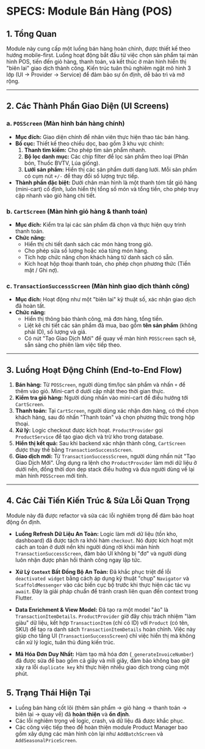 # SPECS: Module Bán Hàng (POS)

## 1. Tổng Quan

Module này cung cấp một luồng bán hàng hoàn chỉnh, được thiết kế theo hướng mobile-first. Luồng hoạt động bắt đầu từ việc chọn sản phẩm tại màn hình POS, tiến đến giỏ hàng, thanh toán, và kết thúc ở màn hình hiển thị "biên lai" giao dịch thành công. Kiến trúc tuân thủ nghiêm ngặt mô hình 3 lớp (UI -> Provider -> Service) để đảm bảo sự ổn định, dễ bảo trì và mở rộng.

---

## 2. Các Thành Phần Giao Diện (UI Screens)

### a. `POSScreen` (Màn hình bán hàng chính)

- **Mục đích:** Giao diện chính để nhân viên thực hiện thao tác bán hàng.
- **Bố cục:** Thiết kế theo chiều dọc, bao gồm 3 khu vực chính:
  1.  **Thanh tìm kiếm:** Cho phép tìm sản phẩm nhanh.
  2.  **Bộ lọc danh mục:** Các chip filter để lọc sản phẩm theo loại (Phân bón, Thuốc BVTV, Lúa giống).
  3.  **Lưới sản phẩm:** Hiển thị các sản phẩm dưới dạng lưới. Mỗi sản phẩm có cụm nút `+/-` để thay đổi số lượng trực tiếp.
- **Thành phần đặc biệt:** Dưới chân màn hình là một thanh tóm tắt giỏ hàng (mini-cart) cố định, luôn hiển thị tổng số món và tổng tiền, cho phép truy cập nhanh vào giỏ hàng chi tiết.

### b. `CartScreen` (Màn hình giỏ hàng & thanh toán)

- **Mục đích:** Kiểm tra lại các sản phẩm đã chọn và thực hiện quy trình thanh toán.
- **Chức năng:**
  - Hiển thị chi tiết danh sách các món hàng trong giỏ.
  - Cho phép sửa số lượng hoặc xóa từng món hàng.
  - Tích hợp chức năng chọn khách hàng từ danh sách có sẵn.
  - Kích hoạt hộp thoại thanh toán, cho phép chọn phương thức (Tiền mặt / Ghi nợ).

### c. `TransactionSuccessScreen` (Màn hình giao dịch thành công)

- **Mục đích:** Hoạt động như một "biên lai" kỹ thuật số, xác nhận giao dịch đã hoàn tất.
- **Chức năng:**
  - Hiển thị thông báo thành công, mã đơn hàng, tổng tiền.
  - Liệt kê chi tiết các sản phẩm đã mua, bao gồm **tên sản phẩm** (không phải ID), số lượng và giá.
  - Có nút "Tạo Giao Dịch Mới" để quay về màn hình `POSScreen` sạch sẽ, sẵn sàng cho phiên làm việc tiếp theo.

---

## 3. Luồng Hoạt Động Chính (End-to-End Flow)

1.  **Bán hàng:** Từ `POSScreen`, người dùng tìm/lọc sản phẩm và nhấn `+` để thêm vào giỏ. Mini-cart ở dưới cập nhật theo thời gian thực.
2.  **Kiểm tra giỏ hàng:** Người dùng nhấn vào mini-cart để điều hướng tới `CartScreen`.
3.  **Thanh toán:** Tại `CartScreen`, người dùng xác nhận đơn hàng, có thể chọn khách hàng, sau đó nhấn "Thanh toán" và chọn phương thức trong hộp thoại.
4.  **Xử lý:** Logic checkout được kích hoạt. `ProductProvider` gọi `ProductService` để tạo giao dịch và trừ kho trong database.
5.  **Hiển thị kết quả:** Sau khi backend xác nhận thành công, `CartScreen` được thay thế bằng `TransactionSuccessScreen`.
6.  **Giao dịch mới:** Từ `TransactionSuccessScreen`, người dùng nhấn nút "Tạo Giao Dịch Mới". Ứng dụng ra lệnh cho `ProductProvider` làm mới dữ liệu ở dưới nền, đồng thời dọn dẹp stack điều hướng và đưa người dùng về lại màn hình `POSScreen` mới tinh.

---

## 4. Các Cải Tiến Kiến Trúc & Sửa Lỗi Quan Trọng

Module này đã được refactor và sửa các lỗi nghiêm trọng để đảm bảo hoạt động ổn định.

- **Luồng Refresh Dữ Liệu An Toàn:** Logic làm mới dữ liệu (tồn kho, dashboard) đã được tách ra khỏi hàm `checkout`. Nó được kích hoạt một cách an toàn ở dưới nền khi người dùng rời khỏi màn hình `TransactionSuccessScreen`, đảm bảo UI không bị "đơ" và người dùng luôn nhận được phản hồi thành công ngay lập tức.

- **Xử Lý `Context` Bất Đồng Bộ An Toàn:** Đã khắc phục triệt để lỗi `deactivated widget` bằng cách áp dụng kỹ thuật "chụp" `Navigator` và `ScaffoldMessenger` vào các biến cục bộ trước khi thực hiện các tác vụ `await`. Đây là giải pháp chuẩn để tránh crash liên quan đến context trong Flutter.

- **Data Enrichment & View Model:** Đã tạo ra một model "ảo" là `TransactionItemDetails`. `ProductProvider` giờ đây chịu trách nhiệm "làm giàu" dữ liệu, kết hợp `TransactionItem` (chỉ có ID) với `Product` (có tên, SKU) để tạo ra danh sách `TransactionItemDetails` hoàn chỉnh. Việc này giúp cho tầng UI (`TransactionSuccessScreen`) chỉ việc hiển thị mà không cần xử lý logic, tuân thủ đúng kiến trúc.

- **Mã Hóa Đơn Duy Nhất:** Hàm tạo mã hóa đơn (`_generateInvoiceNumber`) đã được sửa để bao gồm cả giây và mili giây, đảm bảo không bao giờ xảy ra lỗi `duplicate key` khi thực hiện nhiều giao dịch trong cùng một phút.

## 5. Trạng Thái Hiện Tại

- Luồng bán hàng cốt lõi (thêm sản phẩm -> giỏ hàng -> thanh toán -> biên lai -> quay về) đã **hoàn thiện** và **ổn định**.
- Các lỗi nghiêm trọng về logic, crash, và dữ liệu đã được khắc phục.
- Các công việc tiếp theo để hoàn thiện module Product Manager bao gồm xây dựng các màn hình còn lại như `AddBatchScreen` và `AddSeasonalPriceScreen`.